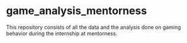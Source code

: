 # game_analysis_mentorness
This repository consists of all the data and the analysis done on gaming behavior during the internship at mentorness.
